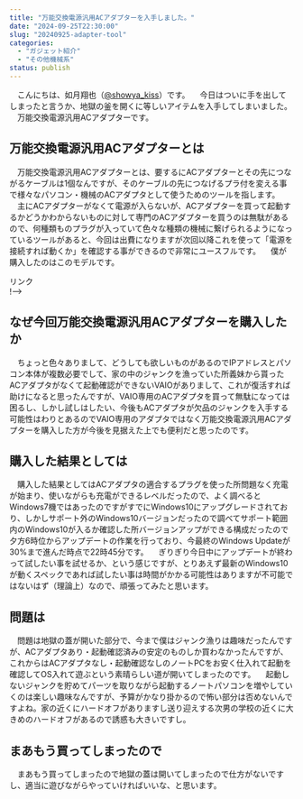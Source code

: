 ```yaml
---
title: "万能交換電源汎用ACアダプターを入手しました。"
date: "2024-09-25T22:30:00"
slug: "20240925-adapter-tool"
categories: 
  - "ガジェット紹介"
  - "その他機械系"
status: publish
---
```


　こんにちは、如月翔也（[@showya_kiss](https://twitter.com/showya_kiss)）です。
　今日はついに手を出してしまったと言うか、地獄の釜を開くに等しいアイテムを入手してしまいました。
　万能交換電源汎用ACアダプターです。

## 万能交換電源汎用ACアダプターとは

　万能交換電源汎用ACアダプターとは、要するにACアダプターとその先につながるケーブルは1個なんですが、そのケーブルの先につなげるプラ付を変える事で様々なパソコン・機械のACアダプタとして使うためのツールを指します。
　主にACアダプターがなくて電源が入らないが、ACアダプターを買って起動するかどうかわからないものに対して専門のACアダプターを買うのは無駄があるので、何種類ものプラグが入っていて色々な種類の機械に繋げられるようになっているツールがあると、今回は出費になりますが次回以降これを使って「電源を接続すれば動くか」を確認する事ができるので非常にユースフルです。
　僕が購入したのはこのモデルです。

<!--! <!-- START MoshimoAffiliateEasyLink --><script type="text/javascript">(function(b,c,f,g,a,d,e){b.MoshimoAffiliateObject=a;b[a]=b[a]||function(){arguments.currentScript=c.currentScript||c.scripts[c.scripts.length-2];(b[a].q=b[a].q||[]).push(arguments)};c.getElementById(a)||(d=c.createElement(f),d.src=g,d.id=a,e=c.getElementsByTagName("body")[0],e.appendChild(d))})(window,document,"script","//dn.msmstatic.com/site/cardlink/bundle.js?20220329","msmaflink");msmaflink({"n":"【PSE規格品】HKY 65W 18.5V 19V 19.5V 20V 万能交換電源 汎用ACアダプター 富士通\/FUJITSU 東芝\/Toshiba dynabook ASUS NEC LAVIEシリーズ ソニー レノボ\/Lenovo HP デル\/Dell Acer Samsung LG IBM 等適用 薄型汎用電源アダプタ ノートパソコン用 PC 充電器 コード 13種類のコネクタ付き","b":"HKY","t":"汎用電源アダプター","d":"https:\/\/m.media-amazon.com","c_p":"\/images\/I","p":["\/41t8vlGiJbL._SL500_.jpg","\/51Kt4aj0jaL._SL500_.jpg","\/51nvPrrFjoL._SL500_.jpg","\/51f906dCgzL._SL500_.jpg","\/41Mn7mQNnuL._SL500_.jpg","\/31SD4e3lH+L._SL500_.jpg","\/41g1Txo6kbL._SL500_.jpg","\/515N5jIh6dL._SL500_.jpg"],"u":{"u":"https:\/\/www.amazon.co.jp\/dp\/B07S3SLN5N","t":"amazon","r_v":""},"v":"2.1","b_l":[{"id":1,"u_tx":"Amazonで見る","u_bc":"#f79256","u_url":"https:\/\/www.amazon.co.jp\/dp\/B07S3SLN5N","a_id":2093955,"p_id":170,"pl_id":27060,"pc_id":185,"s_n":"amazon","u_so":1},{"id":2,"u_tx":"楽天市場で見る","u_bc":"#f76956","u_url":"https:\/\/search.rakuten.co.jp\/search\/mall\/%E3%80%90PSE%E8%A6%8F%E6%A0%BC%E5%93%81%E3%80%91HKY%2065W%2018.5V%2019V%2019.5V%2020V%20%E4%B8%87%E8%83%BD%E4%BA%A4%E6%8F%9B%E9%9B%BB%E6%BA%90%20%E6%B1%8E%E7%94%A8AC%E3%82%A2%E3%83%80%E3%83%97%E3%82%BF%E3%83%BC%20%E5%AF%8C%E5%A3%AB%E9%80%9A%2FFUJITSU%20%E6%9D%B1%E8%8A%9D%2FToshiba%20dynabook%20ASUS%20NEC%20LAVIE%E3%82%B7%E3%83%AA%E3%83%BC%E3%82%BA%20%E3%82%BD%E3%83%8B%E3%83%BC%20%E3%83%AC%E3%83%8E%E3%83%9C%2FLenovo%20HP%20%E3%83%87%E3%83%AB%2FDell%20Acer%20Samsung%20LG%20IBM%20%E7%AD%89%E9%81%A9%E7%94%A8%20%E8%96%84%E5%9E%8B%E6%B1%8E%E7%94%A8%E9%9B%BB%E6%BA%90%E3%82%A2%E3%83%80%E3%83%97%E3%82%BF%20%E3%83%8E%E3%83%BC%E3%83%88%E3%83%91%E3%82%BD%E3%82%B3%E3%83%B3%E7%94%A8%20PC%20%E5%85%85%E9%9B%BB%E5%99%A8%20%E3%82%B3%E3%83%BC%E3%83%89%2013%E7%A8%AE%E9%A1%9E%E3%81%AE%E3%82%B3%E3%83%8D%E3%82%AF%E3%82%BF%E4%BB%98%E3%81%8D\/","a_id":2093954,"p_id":54,"pl_id":27059,"pc_id":54,"s_n":"rakuten","u_so":2},{"id":3,"u_tx":"Yahoo!ショッピングで見る","u_bc":"#66a7ff","u_url":"https:\/\/shopping.yahoo.co.jp\/search?first=1\u0026p=%E3%80%90PSE%E8%A6%8F%E6%A0%BC%E5%93%81%E3%80%91HKY%2065W%2018.5V%2019V%2019.5V%2020V%20%E4%B8%87%E8%83%BD%E4%BA%A4%E6%8F%9B%E9%9B%BB%E6%BA%90%20%E6%B1%8E%E7%94%A8AC%E3%82%A2%E3%83%80%E3%83%97%E3%82%BF%E3%83%BC%20%E5%AF%8C%E5%A3%AB%E9%80%9A%2FFUJITSU%20%E6%9D%B1%E8%8A%9D%2FToshiba%20dynabook%20ASUS%20NEC%20LAVIE%E3%82%B7%E3%83%AA%E3%83%BC%E3%82%BA%20%E3%82%BD%E3%83%8B%E3%83%BC%20%E3%83%AC%E3%83%8E%E3%83%9C%2FLenovo%20HP%20%E3%83%87%E3%83%AB%2FDell%20Acer%20Samsung%20LG%20IBM%20%E7%AD%89%E9%81%A9%E7%94%A8%20%E8%96%84%E5%9E%8B%E6%B1%8E%E7%94%A8%E9%9B%BB%E6%BA%90%E3%82%A2%E3%83%80%E3%83%97%E3%82%BF%20%E3%83%8E%E3%83%BC%E3%83%88%E3%83%91%E3%82%BD%E3%82%B3%E3%83%B3%E7%94%A8%20PC%20%E5%85%85%E9%9B%BB%E5%99%A8%20%E3%82%B3%E3%83%BC%E3%83%89%2013%E7%A8%AE%E9%A1%9E%E3%81%AE%E3%82%B3%E3%83%8D%E3%82%AF%E3%82%BF%E4%BB%98%E3%81%8D","a_id":2099557,"p_id":1225,"pl_id":27061,"pc_id":1925,"s_n":"yahoo","u_so":3}],"eid":"IvNRN","s":"s"});</script><div id="msmaflink-IvNRN">リンク</div><!-- MoshimoAffiliateEasyLink END --> !-->

## なぜ今回万能交換電源汎用ACアダプターを購入したか

　ちょっと色々ありまして、どうしても欲しいものがあるのでIPアドレスとパソコン本体が複数必要でして、家の中のジャンクを漁っていた所義妹から貰ったACアダプタがなくて起動確認ができないVAIOがありまして、これが復活すれば助けになると思ったんですが、VAIO専用のACアダプタを買って無駄になっては困るし、しかし試しはしたい、今後もACアダプタが欠品のジャンクを入手する可能性はわりとあるのでVAIO専用のアダプタではなく万能交換電源汎用ACアダプターを購入した方が今後を見据えた上でも便利だと思ったのです。

## 購入した結果としては

　購入した結果としてはACアダプタの適合するプラグを使った所問題なく充電が始まり、使いながらも充電ができるレベルだったので、よく調べるとWindows7機ではあったのですがすでにWindows10にアップグレードされており、しかしサポート外のWindows10バージョンだったので調べてサポート範囲内のWindows10が入るか確認した所バージョンアップができる構成だったので夕方6時位からアップデートの作業を行っており、今最終のWindows Updateが30%まで進んだ時点で22時45分です。
　ぎりぎり今日中にアップデートが終わって試したい事を試せるか、という感じですが、とりあえず最新のWindows10が動くスペックであれば試したい事は時間がかかる可能性はありますが不可能ではないはず（理論上）なので、頑張ってみたと思います。

## 問題は

　問題は地獄の蓋が開いた部分で、今まで僕はジャンク漁りは趣味だったんですが、ACアダプタあり・起動確認済みの安定のものしか買わなかったんですが、これからはACアダプタなし・起動確認なしのノートPCをお安く仕入れて起動を確認してOS入れて遊ぶという素晴らしい道が開いてしまったのです。
　起動しないジャンクを貯めてパーツを取りながら起動するノートパソコンを増やしていくのは楽しい趣味なんですが、予算がかなり掛かるので怖い部分は否めないんですよね。家の近くにハードオフがありますし送り迎えする次男の学校の近くに大きめのハードオフがあるので誘惑も大きいですし。

## まあもう買ってしまったので

　まあもう買ってしまったので地獄の蓋は開いてしまったので仕方がないですし、適当に遊びながらやっていければいいな、と思います。